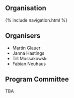 ## Organisation

{% include navigation.html %}

## Organisers

* Martin Glauer
* Janna Hastings
* Till Mossakowski
* Fabian Neuhaus

## Program Committee

TBA
